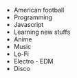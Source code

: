 * American football
* Programming
 * Javascript
 * Learning new stuffs
* Anime
* Music
 * Lo-Fi
 * Electro - EDM
 * Disco
